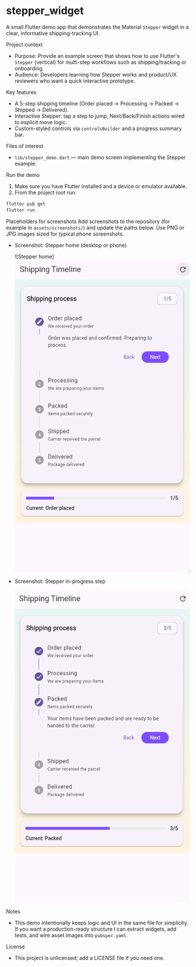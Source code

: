 # stepper_widget

A small Flutter demo app that demonstrates the Material `Stepper` widget in a clear, informative shipping-tracking UI.

Project context
- Purpose: Provide an example screen that shows how to use Flutter's `Stepper` (vertical) for multi-step workflows such as shipping/tracking or onboarding.
- Audience: Developers learning how Stepper works and product/UX reviewers who want a quick interactive prototype.

Key features
- A 5-step shipping timeline (Order placed → Processing → Packed → Shipped → Delivered).
- Interactive Stepper: tap a step to jump, Next/Back/Finish actions wired to explicit move logic.
- Custom-styled controls via `controlsBuilder` and a progress summary bar.

Files of interest
- `lib/stepper_demo.dart` — main demo screen implementing the Stepper example.

Run the demo
1. Make sure you have Flutter installed and a device or emulator available.
2. From the project root run:

```powershell
flutter pub get
flutter run
```

Placeholders for screenshots
Add screenshots to the repository (for example in `assets/screenshots/`) and update the paths below. Use PNG or JPG images sized for typical phone screenshots.

- Screenshot: Stepper home (desktop or phone)

	![Stepper home]![Starting Step](assets\screenshots\screenshot1.png)

- Screenshot: Stepper in-progress step

	![Stepper in progress](assets\screenshots\screenshot2.png)

Notes
- This demo intentionally keeps logic and UI in the same file for simplicity. If you want a production-ready structure I can extract widgets, add tests, and wire asset images into `pubspec.yaml`.

License
- This project is unlicensed; add a LICENSE file if you need one.
